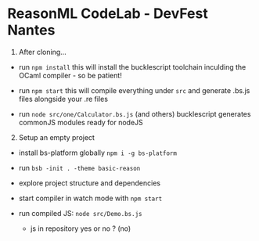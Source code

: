 # ReasonML CodeLab - DevFest Nantes

1. After cloning...

- run `npm install`
  this will install the bucklescript toolchain
  inculding the OCaml compiler - so be patient!

- run `npm start`
  this will compile everything under `src`
  and generate .bs.js files alongside your .re files

- run `node src/one/Calculator.bs.js` (and others)
  bucklescript generates commonJS modules ready for nodeJS

2. Setup an empty project

- install bs-platform globally `npm i -g bs-platform`
- run `bsb -init . -theme basic-reason`
- explore project structure and dependencies
- start compiler in watch mode with `npm start`
- run compiled JS: `node src/Demo.bs.js`

  - js in repository yes or no ? (no)
